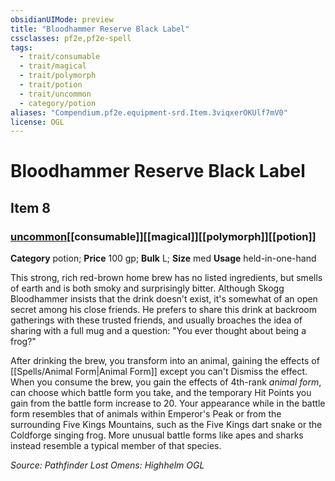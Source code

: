 ```yaml
---
obsidianUIMode: preview
title: "Bloodhammer Reserve Black Label"
cssclasses: pf2e,pf2e-spell
tags:
  - trait/consumable
  - trait/magical
  - trait/polymorph
  - trait/potion
  - trait/uncommon
  - category/potion
aliases: "Compendium.pf2e.equipment-srd.Item.3viqxerOKUlf7mV0"
license: OGL
---
```

# Bloodhammer Reserve Black Label
## Item 8
### [uncommon](uncommon "Uncommon Rarity Trait")[[consumable]][[magical]][[polymorph]][[potion]]

**Category** potion; 
**Price** 100 gp; 
**Bulk** L; **Size** med
**Usage** held-in-one-hand

This strong, rich red-brown home brew has no listed ingredients, but smells of earth and is both smoky and surprisingly bitter. Although Skogg Bloodhammer insists that the drink doesn't exist, it's somewhat of an open secret among his close friends. He prefers to share this drink at backroom gatherings with these trusted friends, and usually broaches the idea of sharing with a full mug and a question: "You ever thought about being a frog?"

After drinking the brew, you transform into an animal, gaining the effects of [[Spells/Animal Form|Animal Form]] except you can't Dismiss the effect. When you consume the brew, you gain the effects of 4th-rank _animal form_, can choose which battle form you take, and the temporary Hit Points you gain from the battle form increase to 20. Your appearance while in the battle form resembles that of animals within Emperor's Peak or from the surrounding Five Kings Mountains, such as the Five Kings dart snake or the Coldforge singing frog. More unusual battle forms like apes and sharks instead resemble a typical member of that species.

*Source: Pathfinder Lost Omens: Highhelm*
*OGL*